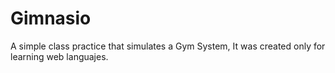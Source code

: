 Gimnasio
========

A simple class practice that simulates a Gym System, It was created only for learning web languajes.